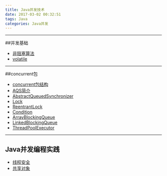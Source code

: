 ```yaml
---
title: Java并发技术
date: 2017-03-02 00:32:51
tags: Java
categories: Java并发
---
```

---
##并发基础
* [非阻塞算法](http://note.youdao.com/noteshare?id=fcbfe98b43f21a55689376da151c71c0)
* [volatile](http://note.youdao.com/noteshare?id=a14518d190c475963e24cc45fa50420f)


---
##concurrent包
* [concurrent包结构](http://note.youdao.com/noteshare?id=1f38f66981198d47661d111750d1fa24)
* [AQS简介](http://note.youdao.com/noteshare?id=448d4443f72002081df9943d22459a0f)
* [AbstractQueuedSynchronizer](http://note.youdao.com/noteshare?id=357029e51b13a976409d58e7d8d67756&sub=2A391514636C4F5EBD76EEBBB867EEE3)
* [Lock](http://note.youdao.com/noteshare?id=e46f36fc91915497d3d83addae9aed16)
* [ReentrantLock](http://note.youdao.com/noteshare?id=1b15c432cc896eb79f7327780fd23e70)
* [Condition](http://note.youdao.com/noteshare?id=7162c40164913548346a662f75013709)
* [ArrayBlockingQueue](http://note.youdao.com/noteshare?id=013646db16d7e658bf17cb5c7a8db6ae&sub=2F9CC3C33BA04864BA3FF8E9738AB1D3)
* [LinkedBlockingQueue](http://note.youdao.com/noteshare?id=fd78f9909d5c009cdf047df8c1580192&sub=ADB0B74266864EA2A4BEEA5442CB506C)
* [ThreadPoolExecutor](http://note.youdao.com/noteshare?id=941af643e183ade31791714a501eca50&sub=334C3187AD114FE29DA624B296914644)



---
## Java并发编程实践
* [线程安全](http://note.youdao.com/noteshare?id=fdd5bce4836df3c452f86719293bfbf1)
* [共享对象](http://note.youdao.com/noteshare?id=a410e586974917b3d48309ef337cc727)
